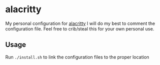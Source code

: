 # alacritty

My personal configuration for [alacritty](https://github.com/alacritty/alacritty)
I will do my best to comment the configuration file. Feel free to crib/steal this for your own personal use.

## Usage

Run `./install.sh` to link the configuration files to the proper location
